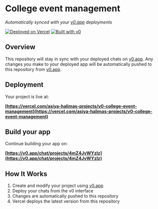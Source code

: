 # College event management

*Automatically synced with your [v0.app](https://v0.app) deployments*

[![Deployed on Vercel](https://img.shields.io/badge/Deployed%20on-Vercel-black?style=for-the-badge&logo=vercel)](https://vercel.com/asiya-halimas-projects/v0-college-event-management)
[![Built with v0](https://img.shields.io/badge/Built%20with-v0.app-black?style=for-the-badge)](https://v0.app/chat/projects/4mZ4JvWYzlz)

## Overview

This repository will stay in sync with your deployed chats on [v0.app](https://v0.app).
Any changes you make to your deployed app will be automatically pushed to this repository from [v0.app](https://v0.app).

## Deployment

Your project is live at:

**[https://vercel.com/asiya-halimas-projects/v0-college-event-management](https://vercel.com/asiya-halimas-projects/v0-college-event-management)**

## Build your app

Continue building your app on:

**[https://v0.app/chat/projects/4mZ4JvWYzlz](https://v0.app/chat/projects/4mZ4JvWYzlz)**

## How It Works

1. Create and modify your project using [v0.app](https://v0.app)
2. Deploy your chats from the v0 interface
3. Changes are automatically pushed to this repository
4. Vercel deploys the latest version from this repository